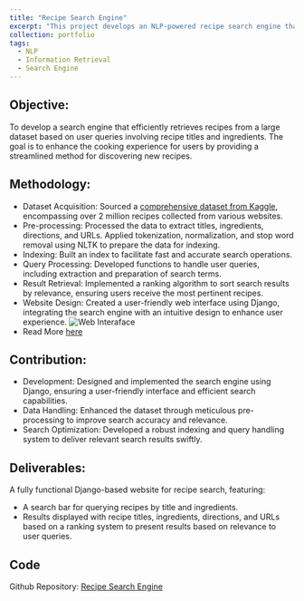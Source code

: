 ```yaml
---
title: "Recipe Search Engine"
excerpt: "This project develops an NLP-powered recipe search engine that efficiently retrieves recipes based on titles and ingredients. Using natural language processing (NLP) techniques, such as tokenization, normalization, and stop word removal (NLTK), the system processes over 2 million recipes from a Kaggle dataset. The search engine leverages indexing and ranking algorithms to enhance retrieval accuracy and relevance. Built with Django, the platform provides a seamless user experience for discovering new recipes. Read more.... <br/><br/><br/> [![cover](https://navoditamathur.github.io/files/5..png)](https://navoditamathur.github.io/portfolio/portfolio-Recipe-SearchEngine)"
collection: portfolio
tags: 
  - NLP
  - Information Retrieval
  - Search Engine
---
```

Objective:
------
To develop a search engine that efficiently retrieves recipes from a large dataset based on user queries involving recipe titles and ingredients. The goal is to enhance the cooking experience for users by providing a streamlined method for discovering new recipes.

Methodology:
------
- Dataset Acquisition: Sourced a [comprehensive dataset from Kaggle](https://www.kaggle.com/datasets/wilmerarltstrmberg/recipe-dataset-over-2m/data), encompassing over 2 million recipes collected from various websites.
- Pre-processing: Processed the data to extract titles, ingredients, directions, and URLs. Applied tokenization, normalization, and stop word removal using NLTK to prepare the data for indexing.
- Indexing: Built an index to facilitate fast and accurate search operations.
- Query Processing: Developed functions to handle user queries, including extraction and preparation of search terms.
- Result Retrieval: Implemented a ranking algorithm to sort search results by relevance, ensuring users receive the most pertinent recipes.
- Website Design: Created a user-friendly web interface using Django, integrating the search engine with an intuitive design to enhance user experience.
![Web Interaface](https://navoditamathur.github.io/files/RecipeSearch.png)
- Read More [here](https://navoditamathur.github.io/files/INFSCI2140TermProjectFinalPresentation.pdf)

Contribution:
------
- Development: Designed and implemented the search engine using Django, ensuring a user-friendly interface and efficient search capabilities.
- Data Handling: Enhanced the dataset through meticulous pre-processing to improve search accuracy and relevance.
- Search Optimization: Developed a robust indexing and query handling system to deliver relevant search results swiftly.

Deliverables:
------
A fully functional Django-based website for recipe search, featuring:
- A search bar for querying recipes by title and ingredients.
- Results displayed with recipe titles, ingredients, directions, and URLs based on a ranking system to present results based on relevance to user queries.

Code
------
Github Repository: [Recipe Search Engine](https://github.com/Navoditamathur/Recipe-SearchEngine)
